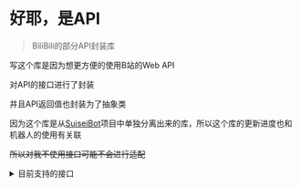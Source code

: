 # 好耶，是API

> BiliBili的部分API封装库

写这个库是因为想更方便的使用B站的Web API

对API的接口进行了封装

并且API返回值也封装为了抽象类

因为这个库是从[SuiseiBot](https://github.com/CBGan/SuiseiBot)项目中单独分离出来的库，所以这个库的更新进度也和机器人的使用有关联

~~所以对我不使用接口可能不会进行适配~~

<details>
    <summary>目前支持的接口</summary>
    动态：纯文本、图片动态、转发动态
</details>


